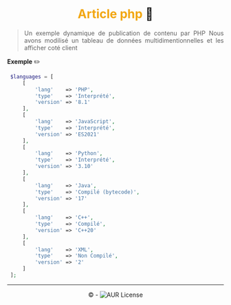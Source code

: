 <h1 style="text-align : center">
<span style="color:rgb(242, 167, 18)">Article php</span> 🚀</h1> 

> <p style="text-align:justify">Un exemple dynamique de publication de contenu par PHP
>Nous avons modilisé un tableau de données multidimentionnelles et les afficher coté client</p>

**Exemple** ✏️
```php
 $languages = [
     [
         'lang'    => 'PHP',
         'type'    => 'Interprété',
         'version' => '8.1'
     ],
     [
         'lang'    => 'JavaScript',
         'type'    => 'Interprété',
         'version' => 'ES2021'
     ],
     [
         'lang'    => 'Python',
         'type'    => 'Interprété',
         'version' => '3.10'
     ],
     [
         'lang'    => 'Java',
         'type'    => 'Compilé (bytecode)',
         'version' => '17'
     ],
     [
         'lang'    => 'C++',
         'type'    => 'Compilé',
         'version' => 'C++20'
     ],
     [
         'lang'    => 'XML',
         'type'    => 'Non Compilé',
         'version' => '2'
     ]
 ];
```

---
<p style="text-align: center"> &copy; -  <img alt="AUR License" src="https://img.shields.io/aur/license/c">
</p>
    

